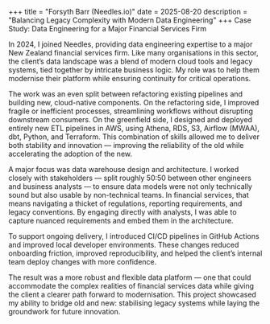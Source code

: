 +++
title = "Forsyth Barr (Needles.io)"
date = 2025-08-20
description = "Balancing Legacy Complexity with Modern Data Engineering"
+++
Case Study: Data Engineering for a Major Financial Services Firm

In 2024, I joined Needles, providing data engineering expertise to a major New Zealand financial
services firm. Like many organisations in this sector, the client’s data landscape was a blend of
modern cloud tools and legacy systems, tied together by intricate business logic. My role was to
help them modernise their platform while ensuring continuity for critical operations.

The work was an even split between refactoring existing pipelines and building new, cloud-native
components. On the refactoring side, I improved fragile or inefficient processes, streamlining
workflows without disrupting downstream consumers. On the greenfield side, I designed and deployed
entirely new ETL pipelines in AWS, using Athena, RDS, S3, Airflow (MWAA), dbt, Python, and
Terraform. This combination of skills allowed me to deliver both stability and innovation —
improving the reliability of the old while accelerating the adoption of the new.

A major focus was data warehouse design and architecture. I worked closely with stakeholders — split
roughly 50:50 between other engineers and business analysts — to ensure data models were not only
technically sound but also usable by non-technical teams. In financial services, that means
navigating a thicket of regulations, reporting requirements, and legacy conventions. By engaging
directly with analysts, I was able to capture nuanced requirements and embed them in the
architecture.

To support ongoing delivery, I introduced CI/CD pipelines in GitHub Actions and improved local
developer environments. These changes reduced onboarding friction, improved reproducibility, and
helped the client’s internal team deploy changes with more confidence.

The result was a more robust and flexible data platform — one that could accommodate the complex
realities of financial services data while giving the client a clearer path forward to
modernisation. This project showcased my ability to bridge old and new: stabilising legacy systems
while laying the groundwork for future innovation.
